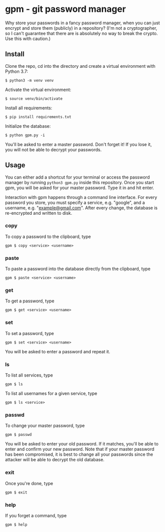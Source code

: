# gpm - git password manager

Why store your passwords in a fancy password manager, when you can just encrypt and store them (publicly) in a repository?
(I'm not a cryptographer, so I can't guarantee that there are is absolutely no way to break the crypto. Use this with caution.)

## Install
Clone the repo, cd into the directory and create a virtual environment with Python 3.7:
```
$ python3 -m venv venv
```
Activate the virtual environment:
```
$ source venv/bin/activate
```
Install all requirements:
```
$ pip install requirements.txt
```
Initialize the database:
```
$ python gpm.py -i
```
You'll be asked to enter a master password. Don't forget it! If you lose it, you will not be able to decrypt your passwords.

## Usage
You can either add a shortcut for your terminal or access the password manager by running `python3 gpm.py` inside this repository.
Once you start gpm, you will be asked for your master password. Type it in and hit enter.

Interaction with gpm happens through a command line interface.
For every password you store, you must specify a service, e.g. "google", and a username, e.g. "example@gmail.com".
After every change, the database is re-encrypted and written to disk.
### copy
To copy a password to the clipboard, type
```
gpm $ copy <service> <username>
```
### paste
To paste a password into the database directly from the clipboard, type 
```
gpm $ paste <service> <username>
```
### get
To get a password, type
```
gpm $ get <service> <username>
```
### set
To set a password, type
```
gpm $ set <service> <username>
```
You will be asked to enter a password and repeat it.

### ls
To list all services, type
```
gpm $ ls
```

To list all usernames for a given service, type

```
gpm $ ls <service>
```
### passwd
To change your master password, type
```
gpm $ passwd
```
You will be asked to enter your old password. If it matches, you'll be able to enter and confirm your new password.
Note that if your master password has been compromised, it is best to change all your passwords since the attacker will be able to decrypt the old database.
### exit
Once you're done, type
```
gpm $ exit
```

### help
If you forget a command, type
```
gpm $ help
```
